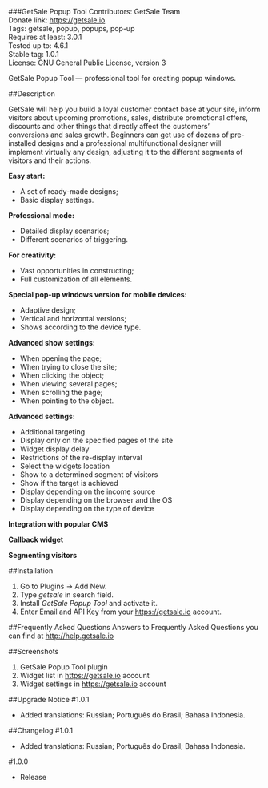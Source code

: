 ###GetSale Popup Tool
Contributors: GetSale Team  
Donate link: https://getsale.io  
Tags: getsale, popup, popups, pop-up  
Requires at least: 3.0.1  
Tested up to: 4.6.1  
Stable tag: 1.0.1  
License: GNU General Public License, version 3  

GetSale Popup Tool &mdash; professional tool for creating popup windows.

##Description

GetSale will help you build a loyal customer contact base at your site, inform visitors about upcoming promotions, sales, distribute promotional offers, discounts and other things that directly affect the customers’ conversions and sales growth. Beginners can get use of dozens of pre-installed designs and a professional multifunctional designer will implement virtually any design, adjusting it to the different segments of visitors and their actions.

**Easy start:**

- A set of ready-made designs;  
- Basic display settings.  

**Professional mode:**

- Detailed display scenarios;  
- Different scenarios of triggering.  

**For creativity:**

- Vast opportunities in constructing;  
- Full customization of all elements.  

**Special pop-up windows version for mobile devices:**

- Adaptive design;
- Vertical and horizontal versions;
- Shows according to the device type.

**Advanced show settings:**

- When opening the page;  
- When trying to close the site;  
- When clicking the object;  
- When viewing several pages;  
- When scrolling the page;  
- When pointing to the object.

**Advanced settings:**

- Additional targeting 
- Display only on the specified pages of the site
- Widget display delay
- Restrictions of the re-display interval
- Select the widgets location
- Show to a determined segment of visitors
- Show if the target is achieved
- Display depending on the income source
- Display depending on the browser and the OS
- Display depending on the type of device

**Integration with popular CMS**

**Callback widget**

**Segmenting visitors**

##Installation
1. Go to Plugins -> Add New.
2. Type *getsale* in search field.
3. Install *GetSale Popup Tool* and activate it.
4. Enter Email and API Key from your https://getsale.io account.

##Frequently Asked Questions
Answers to Frequently Asked Questions you can find at http://help.getsale.io

##Screenshots
1. GetSale Popup Tool plugin
2. Widget list in https://getsale.io account
3. Widget settings in https://getsale.io account

##Upgrade Notice
#1.0.1
* Added translations:
  Russian;
  Português do Brasil;
  Bahasa Indonesia.

##Changelog
#1.0.1
* Added translations:
  Russian;
  Português do Brasil;
  Bahasa Indonesia.

#1.0.0
* Release
